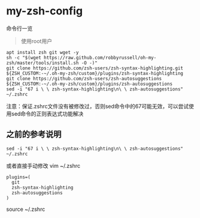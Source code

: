 # my-zsh-config

命令行一览

> 使用root用户

```
apt install zsh git wget -y
sh -c "$(wget https://raw.github.com/robbyrussell/oh-my-zsh/master/tools/install.sh -O -)"
git clone https://github.com/zsh-users/zsh-syntax-highlighting.git ${ZSH_CUSTOM:-~/.oh-my-zsh/custom}/plugins/zsh-syntax-highlighting
git clone https://github.com/zsh-users/zsh-autosuggestions ${ZSH_CUSTOM:-~/.oh-my-zsh/custom}/plugins/zsh-autosuggestions
sed -i "67 i \ \ zsh-syntax-highlighting\n\ \ zsh-autosuggestions" ~/.zshrc
```
注意：保证.zshrc文件没有被修改过，否则sed命令中的67可能无效，可以尝试使用sed命令的正则表达式功能解决

## 之前的参考说明

```
sed -i "67 i \ \ zsh-syntax-highlighting\n\ \ zsh-autosuggestions" ~/.zshrc
```
或者直接手动修改
vim ~/.zshrc

```
plugins=(
  git
  zsh-syntax-highlighting
  zsh-autosuggestions
)
```

source ~/.zshrc
